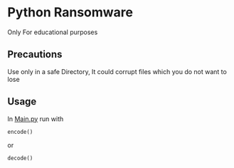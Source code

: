 # Python Ransomware

Only For educational purposes

## Precautions
Use only in a safe Directory, It could corrupt files which you do not want to lose

## Usage
In [Main.py](https://github.com/QuickTechHowTo/Python-Ransomware/blob/main/Main.py) run with

```python
encode()
```
or 
```
decode()
```
